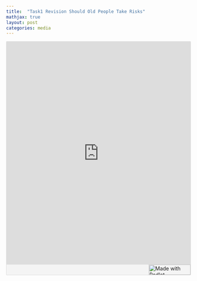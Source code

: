 ```yaml
---
title:  "Task1 Revision Should Old People Take Risks"
mathjax: true
layout: post
categories: media
---
```



<!-- 
<div class="padlet-slideshow-embed" style="width:100%;height:380px;"><p style="padding:0;margin:0;width:100%;height:100%"><iframe src="https://padlet.com/embed/71pmwucbmmigp1dr/slideshow?autoplay=0&loop=0&duration=auto" frameborder="0" allow="clipboard-write" style="width:100%;height:100%;display:block;padding:0;margin:0"></iframe></p></div> -->




<div class="padlet-embed" style="border:1px solid rgba(0,0,0,0.1);border-radius:2px;box-sizing:border-box;overflow:hidden;position:relative;width:100%;background:#F4F4F4"><p style="padding:0;margin:0"><iframe src="https://padlet.com/embed/71pmwucbmmigp1dr" frameborder="0" allow="camera;microphone;geolocation" style="width:100%;height:608px;display:block;padding:0;margin:0"></iframe></p><div style="display:flex;align-items:center;justify-content:end;margin:0;height:28px"><a href="https://padlet.com?ref=embed" style="display:block;flex-grow:0;margin:0;border:none;padding:0;text-decoration:none" target="_blank"><div style="display:flex;align-items:center;"><img src="https://padlet.net/embeds/made_with_padlet_2022.png" width="114" height="28" style="padding:0;margin:0;background:0 0;border:none;box-shadow:none" alt="Made with Padlet"></div></a></div></div>



